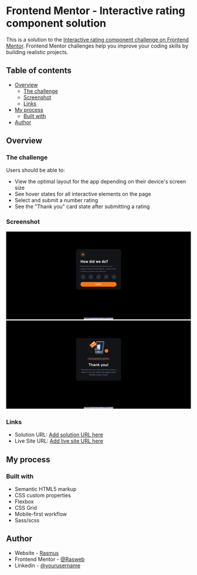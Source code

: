 # Frontend Mentor - Interactive rating component solution

This is a solution to the [Interactive rating component challenge on Frontend Mentor](https://www.frontendmentor.io/challenges/interactive-rating-component-koxpeBUmI). Frontend Mentor challenges help you improve your coding skills by building realistic projects.

## Table of contents

- [Overview](#overview)
  - [The challenge](#the-challenge)
  - [Screenshot](#screenshot)
  - [Links](#links)
- [My process](#my-process)
  - [Built with](#built-with)
- [Author](#author)

## Overview

### The challenge

Users should be able to:

- View the optimal layout for the app depending on their device's screen size
- See hover states for all interactive elements on the page
- Select and submit a number rating
- See the "Thank you" card state after submitting a rating

### Screenshot

![](./Done%20Design/Rating%20state.png)
![](./Done%20Design/Thank%20you%20state.png)

### Links

- Solution URL: [Add solution URL here](https://your-solution-url.com)
- Live Site URL: [Add live site URL here](https://rasweb.github.io/Frontend_Mentor-Interactive-rating-component/)

## My process

### Built with

- Semantic HTML5 markup
- CSS custom properties
- Flexbox
- CSS Grid
- Mobile-first workflow
- Sass/scss

## Author

- Website - [Rasmus](https://rasweb.one/)
- Frontend Mentor - [@Rasweb](https://www.frontendmentor.io/profile/Rasweb)
- Linkedin - [@yourusername](https://www.linkedin.com/in/rasmus-palm-076a83219/)
